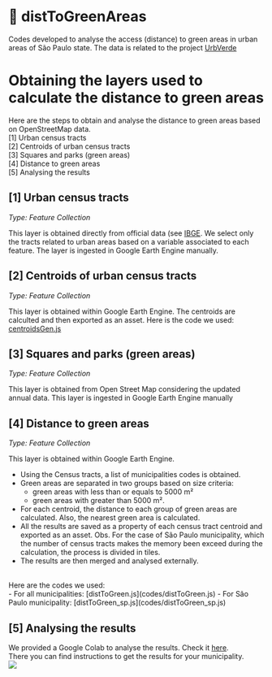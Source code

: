 # 🌿 distToGreenAreas
Codes developed to analyse the access (distance) to green areas in urban areas of São Paulo state. The data is related to the project [UrbVerde](https://urbverde.iau.usp.br/)

# Obtaining the layers used to calculate the distance to green areas
Here are the steps to obtain and analyse the distance to green areas based on OpenStreetMap data. <br>
[1] Urban census tracts <br>
[2] Centroids of urban census tracts <br>
[3] Squares and parks (green areas) <br>
[4] Distance to green areas <br>
[5] Analysing the results

## [1] Urban census tracts
_Type: Feature Collection_

This layer is obtained directly from official data (see [IBGE](https://www.ibge.gov.br/geociencias/organizacao-do-territorio/estrutura-territorial/26565-malhas-de-setores-censitarios-divisoes-intramunicipais.html). 
We select only the tracts related to urban areas based on a variable associated to each feature. The layer is ingested in Google Earth Engine manually.

## [2] Centroids of urban census tracts
_Type: Feature Collection_

This layer is obtained within Google Earth Engine. The centroids are calculted and then exported as an asset.
Here is the code we used: [centroidsGen.js](codes/centroidsGen.js)

## [3] Squares and parks (green areas)
_Type: Feature Collection_

This layer is obtained from Open Street Map considering the updated annual data. This layer is ingested in Google Earth Engine manually

## [4] Distance to green areas
_Type: Feature Collection_

This layer is obtained within Google Earth Engine. 
- Using the Census tracts, a list of municipalities codes is obtained. 
- Green areas are separated in two groups based on size criteria: 
	* green areas with less than or equals to 5000 m²
	* green areas with greater than 5000 m². 
- For each centroid, the distance to each group of green areas are calculated. Also, the nearest green area is calculated. 
-  All the results are saved as a property of each census tract centroid and exported as an asset.
	Obs. For the case of São Paulo municipality, which the number of census tracts makes the memory been exceed during the calculation, the process is divided in tiles.
- The results are then merged and analysed externally.
<br>
Here are the codes we used: <br>
- For all municipalities: [distToGreen.js](codes/distToGreen.js)
- For São Paulo municipality: [distToGreen_sp.js](codes/distToGreen_sp.js)

## [5] Analysing the results
We provided a Google Colab to analyse the results. Check it [here](https://colab.research.google.com/drive/1FhXUXSK_eeZ9YhH79mLUm2WFbkbAy3k2#scrollTo=TerFJQ6sHZ5s).<br>
There you can find instructions to get the results for your municipality. <br>
<img src="https://drive.google.com/uc?id=1jUbRobWK44NZMjJ34btADciirWbgz-rI">
